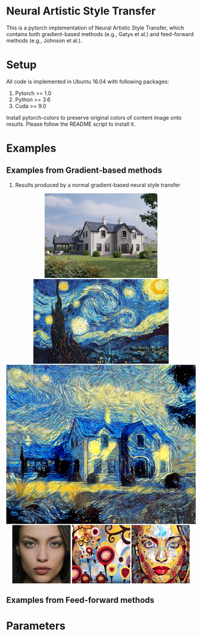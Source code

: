 # Neural Artistic Style Transfer 

This is a pytorch implementation of Neural Artistic Style Transfer, which contains both gradient-based methods (e.g., Gatys et al.) and feed-forward methods (e.g., Johnson et al.).

# Setup
All code is implemented in Ubuntu 16.04 with following packages:
1. Pytorch >= 1.0
2. Python >= 3.6
3. Cuda >= 9.0

Install pytorch-colors to preserve original colors of content image onto results. Please follow the README script to install it.


# Examples

## Examples from Gradient-based methods
1. Results produced by a normal gradient-based neural style transfer 
<div align='center'>
  <img src='optimization/data/44.png' height='225px'>
  <img src='optimization/data/starry_night.jpg' height='225px'>
  <img src='optimization/output/44-2-starry_night.png' height='423px'>
  <br>
  <img src='optimization/data/girl_face.png' height='155px'>
  <img src='optimization/data/candy.jpg' height='155px'>
  <img src='optimization/output/girl_face-2-candy.png' height='155px'>
</div>




## Examples from Feed-forward methods

# Parameters
